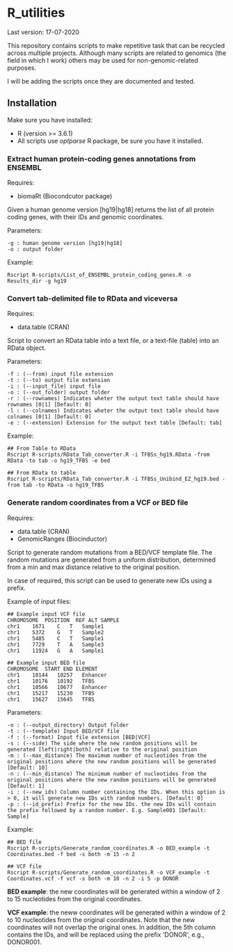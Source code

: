 # R_utilities #

Last version: 17-07-2020

This repository contains scripts to make repetitive task that can be recycled across multiple projects.
Although many scripts are related to genomics (the field in which I work) others may be used for non-genomic-related purposes. 

I will be adding the scripts once they are documented and tested.


## Installation

Make sure you have installed:

* R (version >= 3.6.1)
* All scripts use *optparse* R package, be sure you have it installed.


### Extract human protein-coding genes annotations from ENSEMBL

Requires:

  - biomaRt (Biocondcutor package)

Given a human genome version [hg19|hg18] returns the list of all protein coding genes, with their IDs and genomic coordinates.

Parameters:

    -g : human genome version [hg19|hg18]
    -o : output folder

Example:
```
Rscript R-scripts/List_of_ENSEMBL_protein_coding_genes.R -o Results_dir -g hg19
```


### Convert tab-delimited file to RData and viceversa

Requires:

  - data.table (CRAN)

Script to convert an RData table into a text file, or a text-file (table) into an RData object.

Parameters:

    -f : (--from) input file extension
    -t : (--to) output file extension
    -i : (--input_file) input file
    -o : (--out_folder) output folder
    -r : (--rownames) Indicates wheter the output text table should have rownames [0|1] [Default: 0]
    -l : (--colnames) Indicates wheter the output text table should have colnames [0|1] [Default: 0]
    -e : (--extension) Extension for the output text table [Default: tab]
    
Example:
```
## From Table to RData
Rscript R-scripts/RData_Tab_converter.R -i TFBSs_hg19.RData -from RData -to tab -o hg19_TFBS -e bed

## From RData to table
Rscript R-scripts/RData_Tab_converter.R -i TFBSs_Unibind_EZ_hg19.bed -from tab -to RData -o hg19_TFBS
```



### Generate random coordinates from a VCF or BED file

Requires:

  - data.table (CRAN)
  - GenomicRanges (Biocinductor)

Script to generate random mutations from a BED/VCF template file. 
The random mutations are generated from a uniform distribution, determined from a min and max distance relative to the original position.

In case of required, this script can be used to generate new IDs using a prefix.

Example of input files:

```unix
## Example input VCF file
CHROMOSOME  POSITION  REF ALT SAMPLE
chr1	1671	C	T	Sample1
chr1	5372	G	T	Sample2
chr1	5485	C	T	Sample1
chr1	7729	T	A	Sample3
chr1	11924	G	A	Sample1
```


```unix
## Example input BED file
CHROMOSOME  START END ELEMENT
chr1    10144   10257   Enhancer
chr1    10176   10192   TFBS
chr1    10566   10677   Enhancer
chr1    15217   15230   TFBS
chr1    15627   15645   TFBS
```

Parameters:

    -o : (--output_directory) Output folder
    -t : (--template) Input BED/VCF file
    -f : (--format) Input file extension [BED|VCF]
    -s : (--side) The side where the new random positions will be generated [left|right|both] relative to the original position
    -m : (--max_distance) The maximum number of nucleotides from the original positions where the new random positions will be generated [Default: 10]
    -n : (--min_distance) The minimum number of nucleotides from the original positions where the new random positions will be generated [Default: 1]
    -i : (--new_ids) Column number containing the IDs. When this option is > 0, it will generate new IDs with random numbers. [Default: 0]
    -p : (--id_prefix) Prefix for the new IDs. the new IDs will contain the prefix followed by a random number. E.g. Sample001 [Default: Sample]


Example:
```
## BED file
Rscript R-scripts/Generate_random_coordinates.R -o BED_example -t Coordinates.bed -f bed -s both -m 15 -n 2

## VCF file
Rscript R-scripts/Generate_random_coordinates.R -o VCF_example -t Coordinates.vcf -f vcf -s both -m 10 -n 2 -i 5 -p DONOR
```

**BED example**: the new coordinates will be generated within a window of 2 to 15 nucleotides from the original coordinates.

**VCF example**: the neww coordinates will be generated within a window of 2 to 10 nucleotides from the original coordinates.
Note that the new coordinates will not overlap the original ones. 
In addition, the 5th column contains the IDs, and will be replaced using the prefix 'DONOR', e.g., DONOR001.